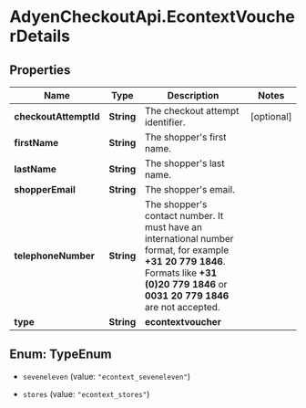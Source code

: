 # AdyenCheckoutApi.EcontextVoucherDetails

## Properties

Name | Type | Description | Notes
------------ | ------------- | ------------- | -------------
**checkoutAttemptId** | **String** | The checkout attempt identifier. | [optional] 
**firstName** | **String** | The shopper&#39;s first name. | 
**lastName** | **String** | The shopper&#39;s last name. | 
**shopperEmail** | **String** | The shopper&#39;s email. | 
**telephoneNumber** | **String** | The shopper&#39;s contact number. It must have an international number format, for example **+31 20 779 1846**. Formats like **+31 (0)20 779 1846** or **0031 20 779 1846** are not accepted. | 
**type** | **String** | **econtextvoucher** | 



## Enum: TypeEnum


* `seveneleven` (value: `"econtext_seveneleven"`)

* `stores` (value: `"econtext_stores"`)




